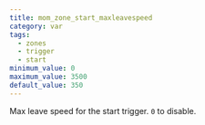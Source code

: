 ```yaml
---
title: mom_zone_start_maxleavespeed
category: var
tags:
  - zones
  - trigger
  - start
minimum_value: 0
maximum_value: 3500
default_value: 350
---
```


Max leave speed for the start trigger. `0` to disable.
